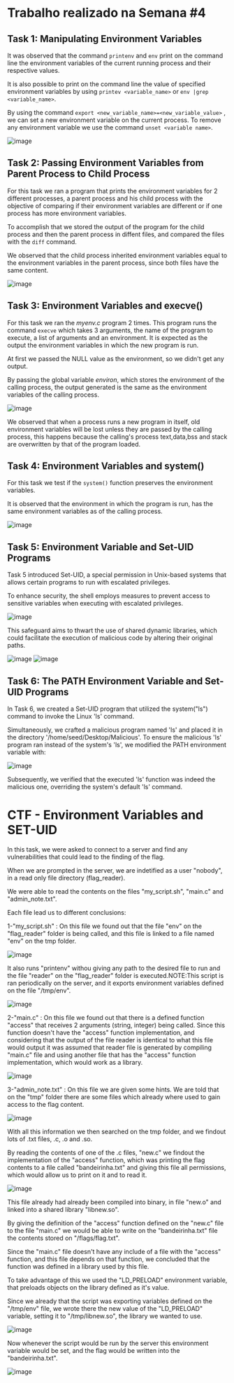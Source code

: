 # Trabalho realizado na Semana #4

## Task 1: Manipulating Environment Variables

 It was observed that the command `printenv` and `env` print on the command line the environment variables of the current running process and their respective values.
 
 It is also possible to print on the command line the value of specified environment variables by using `printev <variable_name>` or `env |grep <variable_name>`.
 
 By using the command `export <new_variable_name>=<new_variable_value>` , we can set a new environment variable on the current process. 
 To remove any environment variable we use the command `unset <variable name>`.

 ![image](images/printenv.png)

## Task 2: Passing Environment Variables from Parent Process to Child Process

 For this task we ran a program that prints the environment variables for 2 different processes, a parent process and his child process with the objective of comparing if their environment variables are different or if one process has more environment variables.


To accomplish that we stored the output of the program for the child process and then the parent process in diffent files, and compared the files with the `diff` command.
 
We observed that the child process inherited environment variables equal to the environment variables in the parent process, since both files have the same content.

![image](images/diff.png)


## Task 3: Environment Variables and execve()

For this task we ran the _myenv.c_ program 2 times. This program runs the command `execve` which takes 3 arguments, the name of the program to execute, a list of arguments and an environment. It is expected as the output the environment variables in which the new program is run. 
 
At first we passed the NULL value as the environment, so we didn't get any output.
 
By passing the global variable _environ_, which stores the environment of the calling process, the output generated is the same as the environment variables of the calling process.

![image](images/myenv.png)
 
We observed that when a process runs a new program in itself, old environment variables will be lost unless they are passed by the calling process, this happens because the calling's process text,data,bss and stack are overwritten by that of the program loaded.

## Task 4: Environment Variables and system()

For this task we test if the `system()` function preserves the environment variables.

It is observed that the environment in which the program is run, has the same environment variables as of the calling process.

![image](images/system.png)

## Task 5: Environment Variable and Set-UID Programs

Task 5 introduced Set-UID, a special permission in Unix-based systems that allows certain programs to run with escalated privileges. 

To enhance security, the shell employs measures to prevent access to sensitive variables when executing with escalated privileges. 

![image](images/sudo.png)

This safeguard aims to thwart the use of shared dynamic libraries, which could facilitate the execution of malicious code by altering their original paths.

![image](images/export.png)
![image](images/MY_NAME.png)

## Task 6: The PATH Environment Variable and Set-UID Programs

In Task 6, we created a Set-UID program that utilized the system("ls") command to invoke the Linux 'ls' command. 

Simultaneously, we crafted a malicious program named 'ls' and placed it in the directory '/home/seed/Desktop/Malicious'. To ensure the malicious 'ls' program ran instead of the system's 'ls', we modified the PATH environment variable with: 

![image](images/Malicious.png)

Subsequently, we verified that the executed 'ls' function was indeed the malicious one, overriding the system's default 'ls' command.

# CTF - Environment Variables and SET-UID


In this task, we were asked to connect to a server and find any vulnerabilities that could lead to the finding of the flag.

When we are prompted in the server, we are indetified as a user "nobody", in a read only file directory (flag_reader).

We were able to read the contents on the files "my_script.sh", "main.c" and "admin_note.txt".

Each file lead us to different conclusions:

1-"my_script.sh" : On this file we found out that the file "env" on the "flag_reader" folder is being called, and this file is linked to a file named "env" on the tmp folder. 

![image](images/env.png)


It also runs "printenv" withou giving any path to the desired file to run and the file "reader" on the "flag_reader" folder is executed.NOTE:This script is ran periodically on the server, and it exports environment variables defined on the file "/tmp/env".

![image](images/my_script.png)

2-"main.c" : On this file we found out that there is a defined function "access" that receives 2 arguments (string, integer) being called. Since this function doesn't have the "access" function implementation, and considering that the output of the file reader is identical to what this file would output it was assumed that reader file is generated by compiling "main.c" file and using another file that has the "access" function implementation, which would work as a library.

![image](images/main.png)

3-"admin_note.txt" : On this file we are given some hints. We are told that on the "tmp" folder there are some files which already where used to gain access to the flag content.

![image](images/admin_note.png)

With all this information we then searched on the tmp folder, and we findout lots of .txt files, .c, .o and .so.

By reading the contents of one of the .c files, "new.c" we findout the implementation of the "access" function, which was printing the flag contents to a file called "bandeirinha.txt" and giving this file all permissions, which would allow us to print on it and to read it.

![image](images/new.png)


This file already had already been compiled into binary, in file "new.o" and linked into a shared library "libnew.so".

By giving the definition of the "access" function defined on the "new.c" file to the file "main.c" we would be able to write on the "bandeirinha.txt" file the contents stored on "/flags/flag.txt".

Since the "main.c" file doesn't have any include of a file with the "access" function, and this file depends on that function, we concluded that the function was defined in a library used by this file.

To take advantage of this we used the "LD_PRELOAD" environment variable, that preloads objects on the library defined as it's value.

Since we already that the script was exporting variables defined on the "/tmp/env" file, we wrote there the new value of the "LD_PRELOAD" variable, setting it to "/tmp/libnew.so", the library we wanted to use.

![image](images/wr_env.png)

Now whenever the script would be run by the server this environment variable would be set, and the flag would be written into the "bandeirinha.txt".

![image](images/flag.png)


